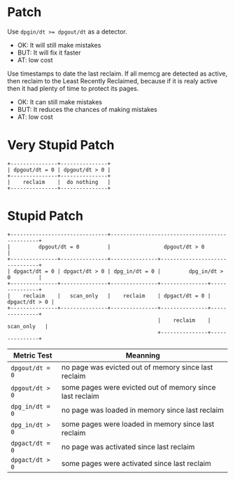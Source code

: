 # Patch
Use `dpgin/dt >= dpgout/dt` as a detector.
* OK: It will still make mistakes
* BUT: It will fix it faster
* AT: low cost

Use timestamps to date the last reclaim.
If all memcg are detected as active, then reclaim to the Least Recently Reclaimed, because if it is realy active then it had plenty of time to protect its pages.
* OK: It can still make mistakes
* BUT: It reduces the chances of making mistakes
* AT: low cost
# Very Stupid Patch
```
+---------------+---------------+
| dpgout/dt = 0 | dpgout/dt > 0 |
+---------------+---------------+
|    reclaim    |  do nothing   |
+---------------+---------------+
```
# Stupid Patch
```
+-------------------------------+-----------------------------------------------+
|         dpgout/dt = 0         |                 dpgout/dt > 0                 |
+---------------+---------------+---------------+-------------------------------+
| dpgact/dt = 0 | dpgact/dt > 0 | dpg_in/dt = 0 |         dpg_in/dt > 0         |
+---------------+---------------+---------------+---------------+---------------+
|    reclaim    |   scan_only   |    reclaim    | dpgact/dt = 0 | dpgact/dt > 0 |
+---------------+---------------+---------------+---------------+---------------+
                                                |    reclaim    |   scan_only   |
                                                +---------------+---------------+
```
Metric Test     | Meanning
----------------|--------------------------------------------------------
`dpgout/dt = 0` | no page was evicted out of memory since last reclaim
`dpgout/dt > 0` | some pages were evicted out of memory since last reclaim
`dpg_in/dt = 0` | no page was loaded in memory since last reclaim
`dpg_in/dt > 0` | some pages were loaded in memory since last reclaim
`dpgact/dt = 0` | no page was activated since last reclaim
`dpgact/dt > 0` | some pages were activated since last reclaim

